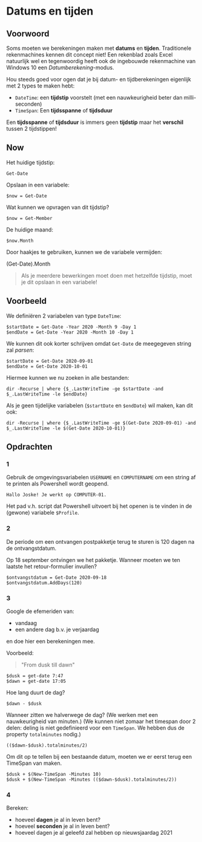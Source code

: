 # Datums en tijden

## Voorwoord

Soms moeten we berekeningen maken met **datums** en **tijden**. Traditionele rekenmachines kennen dit concept niet!
Een rekenblad zoals Excel natuurlijk wel en tegenwoordig heeft ook de ingebouwde rekenmachine van Windows 10 een *Datumberekening*-modus.

Hou steeds goed voor ogen dat je bij datum- en tijdberekeningen eigenlijk met 2 types te maken hebt:

- `DateTime`: een **tijdstip** voorstelt (met een nauwkeurigheid beter dan milli-seconden)
- `TimeSpan`: Een **tijdsspanne** of **tijdsduur**

Een **tijdsspanne** of **tijdsduur** is immers geen **tijdstip** maar het **verschil** tussen 2 tijdstippen!

## Now

Het huidige tijdstip:

    Get-Date

Opslaan in een variabele:

    $now = Get-Date

Wat kunnen we opvragen van dit tijdstip?

    $now = Get-Member

De huidige maand:

    $now.Month

Door haakjes te gebruiken, kunnen we de variabele vermijden:

   (Get-Date).Month

> Als je meerdere bewerkingen moet doen met hetzelfde tijdstip, moet je dit opslaan in een variabele!

## Voorbeeld

We definiëren 2 variabelen van type `DateTime`:

    $startDate = Get-Date -Year 2020 -Month 9 -Day 1
    $endDate = Get-Date -Year 2020 -Month 10 -Day 1

We kunnen dit ook korter schrijven omdat `Get-Date` de meegegeven string zal *parsen*:

    $startDate = Get-Date 2020-09-01
    $endDate = Get-Date 2020-10-01

Hiermee kunnen we nu zoeken in alle bestanden:

    dir -Recurse | where {$_.LastWriteTime -ge $startDate -and $_.LastWriteTime -le $endDate}

Als je geen tijdelijke variabelen (`$startDate` en `$endDate`) wil maken, kan dit ook:

    dir -Recurse | where {$_.LastWriteTime -ge $(Get-Date 2020-09-01) -and $_.LastWriteTime -le $(Get-Date 2020-10-01)}

## Opdrachten

### 1

Gebruik de omgevingsvariabelen `USERNAME` en `COMPUTERNAME` om een string af te printen als Powershell wordt geopend.

    Hallo Joske! Je werkt op COMPUTER-01.

Het pad v.h. script dat Powershell uitvoert bij het openen is te vinden in de (gewone) variabele `$Profile`.

### 2

De periode om een ontvangen postpakketje terug te sturen is 120 dagen na de ontvangstdatum.

Op 18 september ontvingen we het pakketje. Wanneer moeten we ten laatste het retour-formulier invullen?

    $ontvangstdatum = Get-Date 2020-09-18
    $ontvangstdatum.AddDays(120)

### 3

Google de efemeriden van:

- vandaag
- een andere dag b.v. je verjaardag

en doe hier een berekeningen mee.

Voorbeeld:

 > "From dusk till dawn"

    $dusk = get-date 7:47
    $dawn = get-date 17:05

Hoe lang duurt de dag?

    $dawn - $dusk

Wanneer zitten we halverwege de dag? (We werken met een nauwkeurigheid van minuten.) (We kunnen niet zomaar het timespan door 2 delen: deling is niet gedefinieerd voor een `TimeSpan`. We hebben dus de property `totalminutes` nodig.)
    
    (($dawn-$dusk).totalminutes/2)

Om dit op te tellen bij een bestaande datum, moeten we er eerst terug een TimeSpan van maken.

    $dusk + $(New-TimeSpan -Minutes 10)
    $dusk + $(New-TimeSpan -Minutes (($dawn-$dusk).totalminutes/2))

### 4

Bereken:

- hoeveel **dagen** je al in leven bent?
- hoeveel **seconden** je al in leven bent?
- hoeveel dagen je al geleefd zal hebben op nieuwsjaardag 2021
